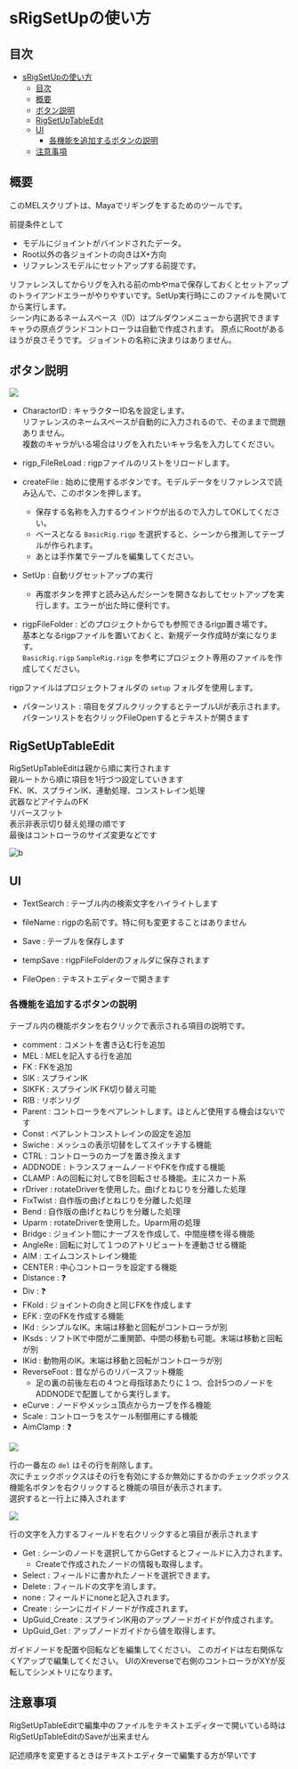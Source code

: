 ﻿# sRigSetUpの使い方

## 目次

- [sRigSetUpの使い方](#srigsetupの使い方)
  - [目次](#目次)
  - [概要](#概要)
  - [ボタン説明](#ボタン説明)
  - [RigSetUpTableEdit](#rigsetuptableedit)
  - [UI](#ui)
    - [各機能を追加するボタンの説明](#各機能を追加するボタンの説明)
  - [注意事項](#注意事項)

## 概要

このMELスクリプトは、Mayaでリギングをするためのツールです。  

前提条件として

- モデルにジョイントがバインドされたデータ。
- Root以外の各ジョイントの向きはX+方向
- リファレンスモデルにセットアップする前提です。

リファレンスしてからリグを入れる前のmbやmaで保存しておくとセットアップのトライアンドエラーがやりやすいです。SetUp実行時にこのファイルを開いてから実行します。  
シーン内にあるネームスペース（ID）はプルダウンメニューから選択できます  
キャラの原点グランドコントローラは自動で作成されます。
原点にRootがあるほうが良さそうです。
ジョイントの名称に決まりはありません。

## ボタン説明

<img src="./image/rig00.png">

- CharactorID : キャラクターID名を設定します。  
リファレンスのネームスペースが自動的に入力されるので、そのままで問題ありません。  
複数のキャラがいる場合はリグを入れたいキャラ名を入力してください。

- rigp_FileReLoad : rigpファイルのリストをリロードします。

- createFile : 始めに使用するボタンです。モデルデータをリファレンスで読み込んで、このボタンを押します。
  - 保存する名称を入力するウインドウが出るので入力してOKしてください。  
  - ベースとなる `BasicRig.rigp` を選択すると、シーンから推測してテーブルが作られます。
  - あとは手作業でテーブルを編集してください。  

- SetUp : 自動リグセットアップの実行
  - 再度ボタンを押すと読み込んだシーンを開きなおしてセットアップを実行します。エラーが出た時に便利です。

- rigpFileFolder : どのプロジェクトからでも参照できるrigp置き場です。  
基本となるrigpファイルを置いておくと、新規データ作成時が楽になります。  
`BasicRig.rigp` `SampleRig.rigp` を参考にプロジェクト専用のファイルを作成してください。  

rigpファイルはプロジェクトフォルダの `setup` フォルダを使用します。

- パターンリスト : 項目をダブルクリックするとテーブルUIが表示されます。
パターンリストを右クリックFileOpenするとテキストが開きます

## RigSetUpTableEdit

RigSetUpTableEditは親から順に実行されます  
親ルートから順に項目を1行づつ設定していきます  
FK、IK、スプラインIK、連動処理、コンストレイン処理  
武器などアイテムのFK  
リバースフット  
表示非表示切り替え処理の順です  
最後はコントローラのサイズ変更などです

![b](./image/rigtable1.png)

## UI

- TextSearch : テーブル内の検索文字をハイライトします
- fileName : rigpの名前です。特に何も変更することはありません

- Save : テーブルを保存します
- tempSave : rigpFileFolderのフォルダに保存されます
- FileOpen : テキストエディターで開きます

### 各機能を追加するボタンの説明

テーブル内の機能ボタンを右クリックで表示される項目の説明です。

- comment : コメントを書き込む行を追加
- MEL : MELを記入する行を追加
- FK : FKを追加
- SIK : スプラインIK
- SIKFK : スプラインIK FK切り替え可能
- RIB : リボンリグ
- Parent : コントローラをペアレントします。ほとんど使用する機会はないです
- Const : ペアレントコンストレインの設定を追加
- Swiche : メッシュの表示切替をしてスイッチする機能
- CTRL : コントローラのカーブを置き換えます
- ADDNODE : トランスフォームノードやFKを作成する機能
- CLAMP : Aの回転に対してBを回転させる機能。主にスカート系
- rDriver : rotateDriverを使用した。曲げとねじりを分離した処理
- FixTwist : 自作版の曲げとねじりを分離した処理
- Bend : 自作版の曲げとねじりを分離した処理
- Uparm : rotateDriverを使用した。Uparm用の処理
- Bridge : ジョイント間にナーブスを作成して、中間座標を得る機能
- AngleRe : 回転に対して１つのアトリビュートを連動させる機能
- AIM : エイムコンストレイン機能
- CENTER : 中心コントローラを設定する機能
- Distance : ❓
- Div : ❓
- FKold : ジョイントの向きと同じFKを作成します
- EFK : 空のFKを作成する機能
- IKd : シンプルなIK。末端は移動と回転がコントローラが別
- IKsds : ソフトIKで中間が二重関節、中間の移動も可能。末端は移動と回転が別
- IKid : 動物用のIK。末端は移動と回転がコントローラが別
- ReverseFoot : 昔ながらのリバースフット機能
  - 足の裏の前後左右の４つと母指球あたりに１つ、合計5つのノードをADDNODEで配置してから実行します。
- eCurve : ノードやメッシュ頂点からカーブを作る機能
- Scale : コントローラをスケール制御用にする機能
- AimClamp : ❓

<img src="./image/rigtable2.png">

行の一番左の `del` はその行を削除します。  
次にチェックボックスはその行を有効にするか無効にするかのチェックボックス  
機能名ボタンを右クリックすると機能の項目が表示されます。  
選択すると一行上に挿入されます

<img src="./image/rigtable3.png">

行の文字を入力するフィールドを右クリックすると項目が表示されます

- Get : シーンのノードを選択してからGetするとフィールドに入力されます。
  - Createで作成されたノードの情報も取得します。
- Select : フィールドに書かれたノードを選択できます。
- Delete : フィールドの文字を消します。
- none : フィールドにnoneと記入されます。
- Create : シーンにガイドノードが作成されます。
- UpGuid_Create : スプラインIK用のアップノードガイドが作成されます。
- UpGuid_Get : アップノードガイドから値を取得します。

ガイドノードを配置や回転などを編集してください。
このガイドは左右関係なくYアップで編集してください。
UIのXreverseで右側のコントローラがXYが反転してシンメトリになります。

## 注意事項

RigSetUpTableEditで編集中のファイルをテキストエディターで開いている時はRigSetUpTableEditのSaveが出来ません

記述順序を変更するときはテキストエディターで編集する方が早いです
